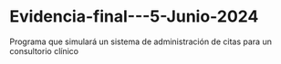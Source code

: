 # Evidencia-final---5-Junio-2024
Programa que simulará un sistema de administración de citas para un consultorio clínico

